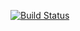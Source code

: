 [![Build Status](https://travis-ci.org/MarketReaction/Parent.svg?branch=master)](https://travis-ci.org/MarketReaction/Parent)